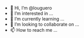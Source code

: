 - 👋 Hi, I’m @louguero
- 👀 I’m interested in ...
- 🌱 I’m currently learning ...
- 💞️ I’m looking to collaborate on ...
- 📫 How to reach me ...

<!---
louguero/louguero is a ✨ special ✨ repository because its `README.md` (this file) appears on your GitHub profile.
You can click the Preview link to take a look at your changes.
--->
